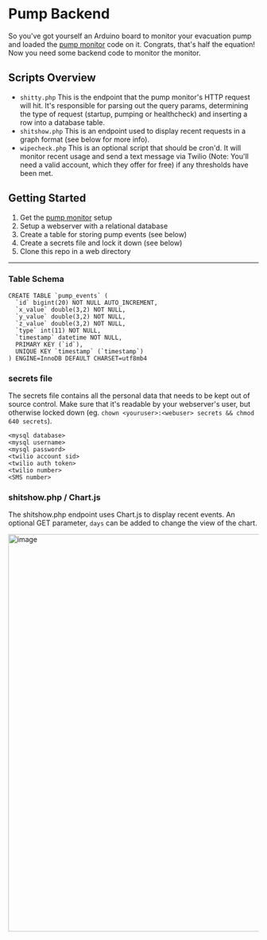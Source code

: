 # Pump Backend
So you've got yourself an Arduino board to monitor your evacuation pump and loaded the [pump monitor](https://github.com/thejart/pump-monitor) code on it. Congrats, that's half the equation! Now you need some backend code to monitor the monitor.

## Scripts Overview
- `shitty.php` This is the endpoint that the pump monitor's HTTP request will hit. It's responsible for parsing out the query params, determining the type of request (startup, pumping or healthcheck) and inserting a row into a database table.
- `shitshow.php` This is an endpoint used to display recent requests in a graph format (see below for more info).
- `wipecheck.php` This is an optional script that should be cron'd. It will monitor recent usage and send a text message via Twilio (Note: You'll need a valid account, which they offer for free) if any thresholds have been met.

## Getting Started
1. Get the [pump monitor](https://github.com/thejart/pump-monitor) setup
2. Setup a webserver with a relational database
3. Create a table for storing pump events (see below)
4. Create a secrets file and lock it down (see below)
5. Clone this repo in a web directory

---
### Table Schema
```
CREATE TABLE `pump_events` (
  `id` bigint(20) NOT NULL AUTO_INCREMENT,
  `x_value` double(3,2) NOT NULL,
  `y_value` double(3,2) NOT NULL,
  `z_value` double(3,2) NOT NULL,
  `type` int(11) NOT NULL,
  `timestamp` datetime NOT NULL,
  PRIMARY KEY (`id`),
  UNIQUE KEY `timestamp` (`timestamp`)
) ENGINE=InnoDB DEFAULT CHARSET=utf8mb4
```

### secrets file
The secrets file contains all the personal data that needs to be kept out of source control. Make sure that it's readable by your webserver's user, but otherwise locked down (eg. `chown <youruser>:<webuser> secrets && chmod 640 secrets`).
```
<mysql database>
<mysql username>
<mysql password>
<twilio account sid>
<twilio auth token>
<twilio number>
<SMS number>
```

### shitshow.php / Chart.js
The shitshow.php endpoint uses Chart.js to display recent events. An optional GET parameter, `days` can be added to change the view of the chart.

<img width="799" alt="image" src="https://user-images.githubusercontent.com/1659844/169703906-0fe0fb0c-fb6f-4f5b-80de-666e4190048d.png">
